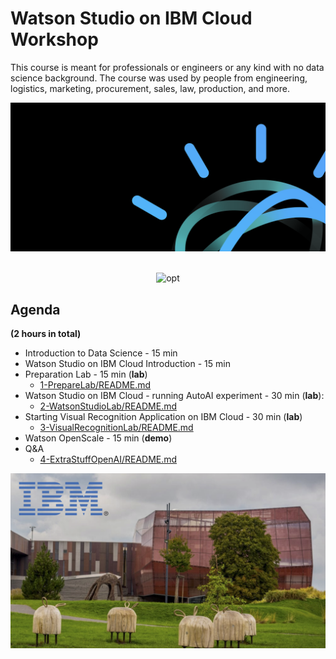 # Watson Studio on IBM Cloud Workshop    
    
  
This course is meant for professionals or engineers or any kind with no data science background. The course was used by people from engineering, logistics, marketing, procurement, sales, law, production, and more.    
     
![w1-0](../images/w1-0.png)      
<p align="center">

<br>


<img src="http://hack.quantumchallenge.pl/watson-jam/images/watsonlogo.png" width="300" height="400" alt="opt"/>




## Agenda    
    
**(2 hours in total)**    
+ Introduction to Data Science - 15 min    
+ Watson Studio on IBM Cloud Introduction - 15 min    
+ Preparation Lab - 15 min (**lab**)    
  + [1-PrepareLab/README.md](1-PrepareLab/README.md)    
+ Watson Studio on IBM Cloud - running AutoAI experiment - 30 min (**lab**):    
  + [2-WatsonStudioLab/README.md](2-WatsonStudioLab/README.md)    
+ Starting Visual Recognition Application on IBM Cloud - 30 min (**lab**)    
  + [3-VisualRecognitionLab/README.md](3-VisualRecognitionLab/README.md)    
+ Watson OpenScale - 15 min (**demo**)    
+ Q&A    
  + [4-ExtraStuffOpenAI/README.md](4-ExtraStuffOpenAI/README.md)      
      
![w1-0-1](../images/w6-2.png)    
  
